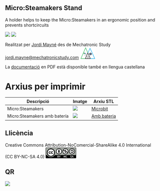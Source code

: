 ## Micro:Steamakers Stand

A holder helps to keep the Micro:Steamakers in an ergonomic position and prevents shortcircuits  

<img src="Imatges/Micro-Steamakers-Stand.jpg" width="200" /> <img src="Imatges/Micro-Steamakers-StandBat.jpg" width="200" />


Realitzat per [Jordi Mayné](https://github.com/maynej) des de Mechatronic Study jordi.mayne@mechatronicstudy.com <img src="Imatges/Logo3senseFons.png" width="50" />

La [documentació](https://github.com/maynej/Micro-Steamakers-Stand/tree/main/Doc/) en PDF està disponible també en llengua castellana  

# Arxius per imprimir 
  
Descripció         | Imatge          | Arxiu STL    
------------- | ------------- | ------------- 
Micro:Steamakers |![](Imatges/StandMicrobit.jpg) | [Microbit](STL/StandMicroSteamaker.stl)
Micro:Steamakers amb batería  |![](Imatges/StandMicroSteamakerBat.jpg) | [Amb bateria](STL/StandMicroSteamakerBat.stl)
 
## Llicència
Creative Commons Attribution-NoComercial-ShareAlike 4.0 International (CC BY-NC-SA 4.0)  <img src="Imatges/CC.png" width="100" />

## QR
<img src="https://www.codigos-qr.com/qr/php/qr_img.php?d=https%3A%2F%2Fgithub.com%2Fmaynej%2FMicro-Steamakers-Stand&s=6&e=m"/>
